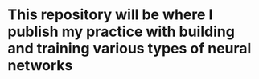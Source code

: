 
# This repository will be where I publish my practice with building and training various types of neural networks
